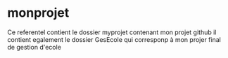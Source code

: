 # monprojet
Ce referentel contient le dossier myprojet contenant mon projet github
il contient egalement le dossier GesEcole qui corresponp à mon projer final de gestion d'ecole
